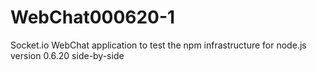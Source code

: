 WebChat000620-1
===============

Socket.io WebChat application to test the npm infrastructure for node.js version 0.6.20 side-by-side